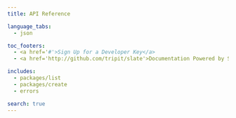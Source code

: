 ```yaml
---
title: API Reference

language_tabs:
  - json

toc_footers:
  - <a href='#'>Sign Up for a Developer Key</a>
  - <a href='http://github.com/tripit/slate'>Documentation Powered by Slate</a>

includes:
  - packages/list
  - packages/create
  - errors

search: true
---
```

